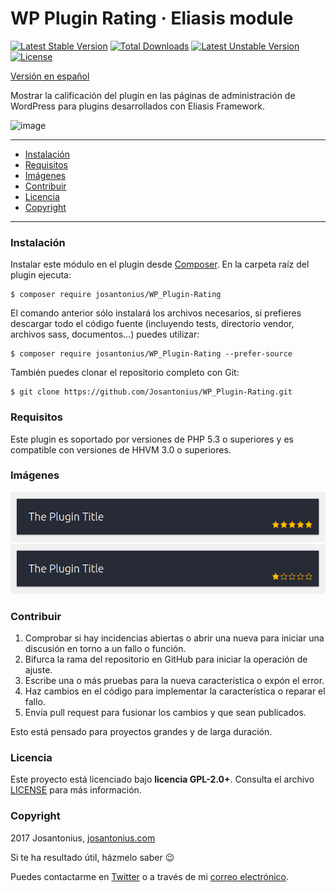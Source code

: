 # WP Plugin Rating · Eliasis module

[![Latest Stable Version](https://poser.pugx.org/josantonius/wp_plugin-rating/v/stable)](https://packagist.org/packages/josantonius/wp_plugin-rating) [![Total Downloads](https://poser.pugx.org/josantonius/wp_plugin-rating/downloads)](https://packagist.org/packages/josantonius/wp_plugin-rating) [![Latest Unstable Version](https://poser.pugx.org/josantonius/wp_plugin-rating/v/unstable)](https://packagist.org/packages/josantonius/wp_plugin-rating) [![License](https://poser.pugx.org/josantonius/wp_plugin-rating/license)](https://packagist.org/packages/josantonius/wp_plugin-rating)

[Versión en español](README-ES.md)

Mostrar la calificación del plugin en las páginas de administración de WordPress para plugins desarrollados con Eliasis Framework.

![image](resources/banner-1544x500.png)

---

- [Instalación](#instalación)
- [Requisitos](#requisitos)
- [Imágenes](#imagenes)
- [Contribuir](#contribuir)
- [Licencia](#licencia)
- [Copyright](#copyright)

---

### Instalación 

Instalar este módulo en el plugin desde [Composer](http://getcomposer.org/download/). En la carpeta raíz del plugin ejecuta:

    $ composer require josantonius/WP_Plugin-Rating

El comando anterior sólo instalará los archivos necesarios, si prefieres descargar todo el código fuente (incluyendo tests, directorio vendor, archivos sass, documentos...) puedes utilizar:

    $ composer require josantonius/WP_Plugin-Rating --prefer-source

También puedes clonar el repositorio completo con Git:

	$ git clone https://github.com/Josantonius/WP_Plugin-Rating.git

### Requisitos

Este plugin es soportado por versiones de PHP 5.3 o superiores y es compatible con versiones de HHVM 3.0 o superiores.

### Imágenes

![image](resources/screenshot-1.png)
![image](resources/screenshot-2.png)

### Contribuir
1. Comprobar si hay incidencias abiertas o abrir una nueva para iniciar una discusión en torno a un fallo o función.
1. Bifurca la rama del repositorio en GitHub para iniciar la operación de ajuste.
1. Escribe una o más pruebas para la nueva característica o expón el error.
1. Haz cambios en el código para implementar la característica o reparar el fallo.
1. Envía pull request para fusionar los cambios y que sean publicados.

Esto está pensado para proyectos grandes y de larga duración.

### Licencia

Este proyecto está licenciado bajo **licencia GPL-2.0+**. Consulta el archivo [LICENSE](LICENSE) para más información.

### Copyright

2017 Josantonius, [josantonius.com](https://josantonius.com/)

Si te ha resultado útil, házmelo saber :wink:

Puedes contactarme en [Twitter](https://twitter.com/Josantonius) o a través de mi [correo electrónico](mailto:hello@josantonius.com). 